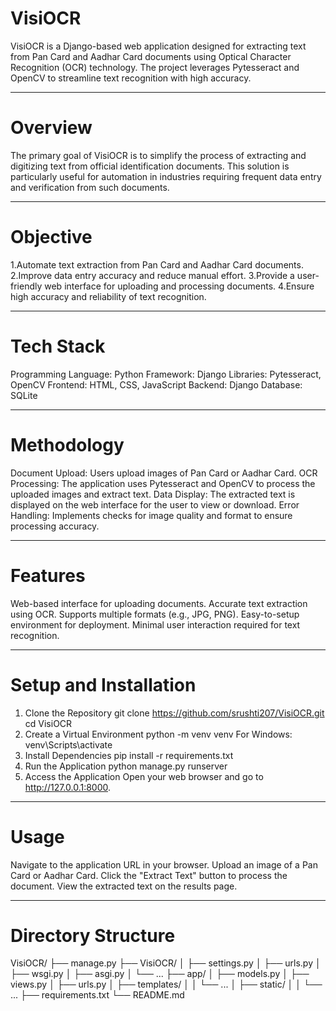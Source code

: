 # VisiOCR

VisiOCR is a Django-based web application designed for extracting text from Pan Card and Aadhar Card documents using Optical Character Recognition (OCR) technology. The project leverages Pytesseract and OpenCV to streamline text recognition with high accuracy.
___________________________________________________________________________________

# Overview

The primary goal of VisiOCR is to simplify the process of extracting and digitizing text from official identification documents. This solution is particularly useful for automation in industries requiring frequent data entry and verification from such documents.
___________________________________________________________________________________

# Objective

1.Automate text extraction from Pan Card and Aadhar Card documents.
2.Improve data entry accuracy and reduce manual effort.
3.Provide a user-friendly web interface for uploading and processing documents.
4.Ensure high accuracy and reliability of text recognition.
___________________________________________________________________________________

# Tech Stack

Programming Language: Python
Framework: Django
Libraries: Pytesseract, OpenCV
Frontend: HTML, CSS, JavaScript
Backend: Django
Database: SQLite 
___________________________________________________________________________________

# Methodology

Document Upload: Users upload images of Pan Card or Aadhar Card.
OCR Processing: The application uses Pytesseract and OpenCV to process the uploaded images and extract text.
Data Display: The extracted text is displayed on the web interface for the user to 
view or download.
Error Handling: Implements checks for image quality and format to ensure processing accuracy.
___________________________________________________________________________________

# Features

Web-based interface for uploading documents.
Accurate text extraction using OCR.
Supports multiple formats (e.g., JPG, PNG).
Easy-to-setup environment for deployment.
Minimal user interaction required for text recognition.
___________________________________________________________________________________

# Setup and Installation

1. Clone the Repository
   git clone https://github.com/srushti207/VisiOCR.git
   cd VisiOCR
2. Create a Virtual Environment
    python -m venv venv
    For Windows: venv\Scripts\activate
3. Install Dependencies
   pip install -r requirements.txt
4. Run the Application
    python manage.py runserver
5. Access the Application Open your web browser and go to
    http://127.0.0.1:8000.
___________________________________________________________________________________

# Usage

Navigate to the application URL in your browser.
Upload an image of a Pan Card or Aadhar Card.
Click the "Extract Text" button to process the document.
View the extracted text on the results page.
___________________________________________________________________________________

# Directory Structure

VisiOCR/
├── manage.py
├── VisiOCR/
│   ├── settings.py
│   ├── urls.py
│   ├── wsgi.py
│   ├── asgi.py
│   └── ...
├── app/
│   ├── models.py
│   ├── views.py
│   ├── urls.py
│   ├── templates/
│   │   └── ...
│   ├── static/
│   │   └── ...
├── requirements.txt
└── README.md






